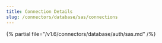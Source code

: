 ```yaml
---
title: Connection Details
slug: /connectors/database/sas/connections
---
```


{% partial file="/v1.6/connectors/database/auth/sas.md" /%}